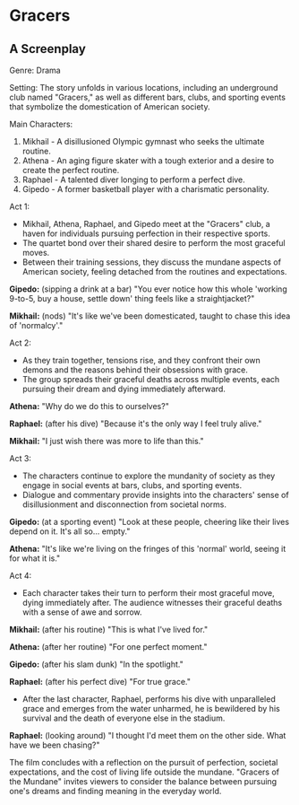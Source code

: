 # Gracers

## A Screenplay

Genre: Drama

Setting: The story unfolds in various locations, including an underground club named "Gracers," as well as different bars, clubs, and sporting events that symbolize the domestication of American society.

Main Characters:

1. Mikhail - A disillusioned Olympic gymnast who seeks the ultimate routine.
2. Athena - An aging figure skater with a tough exterior and a desire to create the perfect routine.
3. Raphael - A talented diver longing to perform a perfect dive.
4. Gipedo - A former basketball player with a charismatic personality.

Act 1:

- Mikhail, Athena, Raphael, and Gipedo meet at the "Gracers" club, a haven for individuals pursuing perfection in their respective sports.
- The quartet bond over their shared desire to perform the most graceful moves.
- Between their training sessions, they discuss the mundane aspects of American society, feeling detached from the routines and expectations.

**Gipedo:** (sipping a drink at a bar) "You ever notice how this whole 'working 9-to-5, buy a house, settle down' thing feels like a straightjacket?"

**Mikhail:** (nods) "It's like we've been domesticated, taught to chase this idea of 'normalcy'."

Act 2:

- As they train together, tensions rise, and they confront their own demons and the reasons behind their obsessions with grace.
- The group spreads their graceful deaths across multiple events, each pursuing their dream and dying immediately afterward.

**Athena:** "Why do we do this to ourselves?"

**Raphael:** (after his dive) "Because it's the only way I feel truly alive."

**Mikhail:** "I just wish there was more to life than this."

Act 3:

- The characters continue to explore the mundanity of society as they engage in social events at bars, clubs, and sporting events.
- Dialogue and commentary provide insights into the characters' sense of disillusionment and disconnection from societal norms.

**Gipedo:** (at a sporting event) "Look at these people, cheering like their lives depend on it. It's all so... empty."

**Athena:** "It's like we're living on the fringes of this 'normal' world, seeing it for what it is."

Act 4:

- Each character takes their turn to perform their most graceful move, dying immediately after. The audience witnesses their graceful deaths with a sense of awe and sorrow.

**Mikhail:** (after his routine) "This is what I've lived for."

**Athena:** (after her routine) "For one perfect moment."

**Gipedo:** (after his slam dunk) "In the spotlight."

**Raphael:** (after his perfect dive) "For true grace."

- After the last character, Raphael, performs his dive with unparalleled grace and emerges from the water unharmed, he is bewildered by his survival and the death of everyone else in the stadium.

**Raphael:** (looking around) "I thought I'd meet them on the other side. What have we been chasing?"

The film concludes with a reflection on the pursuit of perfection, societal expectations, and the cost of living life outside the mundane. "Gracers of the Mundane" invites viewers to consider the balance between pursuing one's dreams and finding meaning in the everyday world.